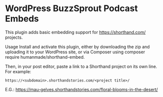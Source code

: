 # WordPress BuzzSprout Podcast Embeds
This plugin adds basic embedding support for https://shorthand.com/ projects.

Usage
Install and activate this plugin, either by downloading the zip and uploading it to your WordPress site, or via Composer using composer require humanmade/shorthand-embed.

Then, in your post editor, paste a link to a Shorthand project on its own line. For example:

`https://<subdomain>.shorthandstories.com/<project title>/`

E.G.:
https://mau-gelves.shorthandstories.com/floral-blooms-in-the-desert/

